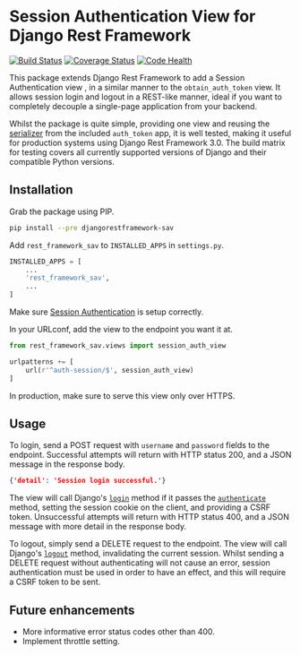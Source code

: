 # Session Authentication View for Django Rest Framework

[![Build Status](https://travis-ci.org/JamesRitchie/django-rest-framework-sav.svg?branch=master)](https://travis-ci.org/JamesRitchie/django-rest-framework-sav)
[![Coverage Status](https://coveralls.io/repos/JamesRitchie/django-rest-framework-sav/badge.svg?branch=master)](https://coveralls.io/r/JamesRitchie/django-rest-framework-sav?branch=master)
[![Code Health](https://landscape.io/github/JamesRitchie/django-rest-framework-sav/master/landscape.svg?style=flat)](https://landscape.io/github/JamesRitchie/django-rest-framework-sav/master)

This package extends Django Rest Framework to add a Session Authentication view
, in a similar manner to the `obtain_auth_token` view.
It allows session login and logout in a REST-like manner, ideal if you want to
completely decouple a single-page application from your backend.

Whilst the package is quite simple, providing one view and reusing the
[serializer](https://github.com/tomchristie/django-rest-framework/blob/master/rest_framework/authtoken/serializers.py)
from the included `auth_token` app, it is well tested, making it useful for
production systems using Django Rest Framework 3.0.
The build matrix for testing covers all currently supported versions of Django
and their compatible Python versions.

## Installation

Grab the package using PIP.

```zsh
pip install --pre djangorestframework-sav
```

Add `rest_framework_sav` to `INSTALLED_APPS` in `settings.py`.

```python
INSTALLED_APPS = [
    ...
    'rest_framework_sav',
    ...
]
```

Make sure
[Session Authentication](http://www.django-rest-framework.org/api-guide/authentication/#sessionauthentication)
is setup correctly.

In your URLconf, add the view to the endpoint you want it at.

```python
from rest_framework_sav.views import session_auth_view

urlpatterns += [
    url(r'^auth-session/$', session_auth_view)
]
```

In production, make sure to serve this view only over HTTPS.

## Usage

To login, send a POST request with `username` and `password` fields to the
endpoint.
Successful attempts will return with HTTP status 200, and a JSON message in the
response body.

```json
{'detail': 'Session login successful.'}
```

The view will call Django's
[`login`](https://docs.djangoproject.com/en/1.7/topics/auth/default/#django.contrib.auth.login)
method if it passes the
[`authenticate`](https://docs.djangoproject.com/en/1.7/topics/auth/default/#django.contrib.auth.authenticate) method, setting the session cookie on the client, and providing a CSRF token.
Unsuccessful attempts will return with HTTP status 400, and a JSON message with
more detail in the response body.

To logout, simply send a DELETE request to the endpoint.
The view will call Django's
[`logout`](https://docs.djangoproject.com/en/1.7/topics/auth/default/#django.contrib.auth.logout)
method, invalidating the current session.
Whilst sending a DELETE request without authenticating will not cause an error,
session authentication must be used in order to have an effect, and this will
require a CSRF token to be sent.

## Future enhancements
 * More informative error status codes other than 400.
 * Implement throttle setting.
